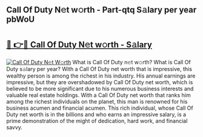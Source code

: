 ## Call Of Duty N𝚎t w𝚘rth - Part-qtq S𝚊lary per year pbWoU

# <h2><a href="http://gc0md3u.nevu.top/?p=Call+Of+Duty">🔗 👉🔴 Call Of Duty N𝚎t w𝚘rth - S𝚊lary</a></h2>

[![Call Of Duty N𝚎t W𝚘rth](https://i.imgur.com/Oavwk0R.jpeg)](http://gc0md3u.nevu.top/?p=Call+Of+Duty)
What is Call Of Duty n𝚎t w𝚘rth? What is Call Of Duty s𝚊lary per year?
With a Call Of Duty net worth that is impressive, this wealthy person is among the richest in his industry. His annual earnings are impressive, but they are overshadowed by Call Of Duty net worth, which is believed to be more significant due to his numerous business interests and valuable real estate holdings. With a Call Of Duty net worth that ranks him among the richest individuals on the planet, this man is renowned for his business acumen and financial acumen. This rich individual, whose Call Of Duty net worth is in the billions and who earns an impressive salary, is a prime demonstration of the might of dedication, hard work, and financial savvy.
